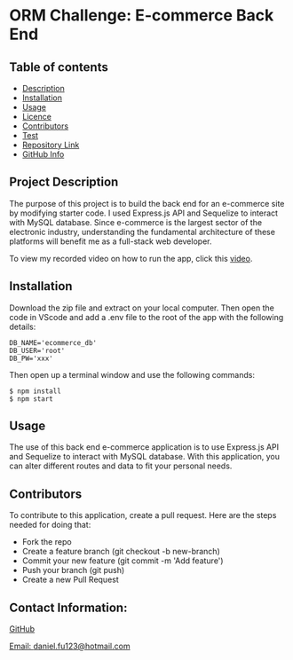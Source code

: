 # ORM Challenge: E-commerce Back End

  ## Table of contents
  - [Description](#Description)
  - [Installation](#Installation)
  - [Usage](#Usage)
  - [Licence](#Licence)
  - [Contributors](#Contributors)
  - [Test](#Test)
  - [Repository Link](#Repository)
  - [GitHub Info](#GitHub) 

  ## Project Description

 The purpose of this project is to build the back end for an e-commerce site by modifying starter code. I used Express.js API and Sequelize to interact with MySQL database. Since e-commerce is the largest sector of the electronic industry, understanding the fundamental architecture of these platforms will benefit me as a full-stack web developer.

 To view my recorded video on how to run the app, click this <a href="https://drive.google.com/file/d/1Vt7psELGOo2zZ46JVerVyzewvrmwfNF4/view">video</a>.

  ## Installation 

Download the zip file and extract on your local computer. Then open the code in VScode and add a .env file to the root of the app with the following details: 

```text
DB_NAME='ecommerce_db'
DB_USER='root'
DB_PW='xxx'
```
Then open up a terminal window and use the following commands: 

```text
$ npm install
$ npm start
```

  ## Usage

The use of this back end e-commerce application is to use Express.js API and Sequelize to interact with MySQL database. With this application, you can alter different routes and data to fit your personal needs.


  ## Contributors

  To contribute to this application, create a pull request.
  Here are the steps needed for doing that:
  - Fork the repo
  - Create a feature branch (git checkout -b new-branch)
  - Commit your new feature (git commit -m 'Add feature')
  - Push your branch (git push)
  - Create a new Pull Request

  ## Contact Information:
  [GitHub](https://github.com/danielfu13)

  [Email: daniel.fu123@hotmail.com](mailto:daniel.fu123@hotmail.com)